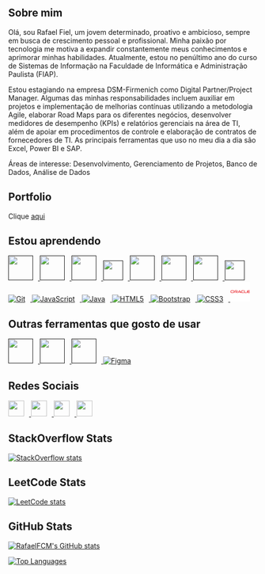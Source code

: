 ## Sobre mim

Olá, sou Rafael Fiel, um jovem determinado, proativo e ambicioso, sempre em busca de crescimento pessoal e profissional. Minha paixão por tecnologia me motiva a expandir constantemente meus conhecimentos e aprimorar minhas habilidades. Atualmente, estou no penúltimo ano do curso de Sistemas de Informação na Faculdade de Informática e Administração Paulista (FIAP).

Estou estagiando na empresa DSM-Firmenich como Digital Partner/Project Manager. Algumas das minhas responsabilidades incluem auxiliar em projetos e implementação de melhorias contínuas utilizando a metodologia Agile, elaborar Road Maps para os diferentes negócios, desenvolver medidores de desempenho (KPIs) e relatórios gerenciais na área de TI, além de apoiar em procedimentos de controle e elaboração de contratos de fornecedores de TI. As principais ferramentas que uso no meu dia a dia são Excel, Power BI e SAP.

Áreas de interesse: Desenvolvimento, Gerenciamento de Projetos, Banco de Dados, Análise de Dados

## Portfolio
Clique [aqui](https://github.com/RafaelFCM/Portfolio)

## Estou aprendendo

<p align="left">
  <a href="" target="_blank" rel="noreferrer">
    <img src="https://cdn.jsdelivr.net/gh/devicons/devicon@latest/icons/androidstudio/androidstudio-original-wordmark.svg" width="50" height="50" style="margin-right: 10px;" />
  </a>
  <a href="" target="_blank" rel="noreferrer">
    <img src="https://cdn.jsdelivr.net/gh/devicons/devicon@latest/icons/kotlin/kotlin-original-wordmark.svg" width="50" height="50" style="margin-right: 10px;" />
  </a>
  <a href="" target="_blank" rel="noreferrer">
    <img src="https://cdn.jsdelivr.net/gh/devicons/devicon@latest/icons/angularjs/angularjs-original-wordmark.svg" width="50" height="50" style="margin-right: 10px;" />
  </a>
  <a href="" target="_blank" rel="noreferrer">
    <img src="https://cdn.jsdelivr.net/gh/devicons/devicon@latest/icons/typescript/typescript-original.svg" width="40" height="40" style="margin-right: 10px;" />
  </a>
  <a href="" target="_blank" rel="noreferrer">
    <img src="https://cdn.jsdelivr.net/gh/devicons/devicon@latest/icons/nodejs/nodejs-original-wordmark.svg" width="50" height="50" style="margin-right: 10px;" />
  </a>
  <a href="" target="_blank" rel="noreferrer">
    <img src="https://cdn.jsdelivr.net/gh/devicons/devicon@latest/icons/tomcat/tomcat-original-wordmark.svg" width="50" height="50" style="margin-right: 10px;" />
  </a>
  <a href="" target="_blank" rel="noreferrer">
    <img src="https://cdn.jsdelivr.net/gh/devicons/devicon@latest/icons/dart/dart-original-wordmark.svg" width="50" height="50" style="margin-right: 10px;" />
  </a>
  <a href="" target="_blank" rel="noreferrer">
    <img src="https://cdn.jsdelivr.net/gh/devicons/devicon@latest/icons/flutter/flutter-original.svg" width="40" height="40" style="margin-right: 10px;" />
  </a>
  <a href="https://git-scm.com/" target="_blank" rel="noreferrer">
    <img src="https://raw.githubusercontent.com/danielcranney/readme-generator/main/public/icons/skills/git-colored.svg" width="36" height="36" alt="Git" style="margin-right: 10px;" />
  </a>
  <a href="https://developer.mozilla.org/en-US/docs/Web/JavaScript" target="_blank" rel="noreferrer">
    <img src="https://raw.githubusercontent.com/danielcranney/readme-generator/main/public/icons/skills/javascript-colored.svg" width="36" height="36" alt="JavaScript" style="margin-right: 10px;" />
  </a>
  <a href="https://www.oracle.com/java/" target="_blank" rel="noreferrer">
    <img src="https://raw.githubusercontent.com/danielcranney/readme-generator/main/public/icons/skills/java-colored.svg" width="36" height="36" alt="Java" style="margin-right: 10px;" />
  </a>
  <a href="https://developer.mozilla.org/en-US/docs/Glossary/HTML5" target="_blank" rel="noreferrer">
    <img src="https://raw.githubusercontent.com/danielcranney/readme-generator/main/public/icons/skills/html5-colored.svg" width="36" height="36" alt="HTML5" style="margin-right: 10px;" />
  </a>
  <a href="https://getbootstrap.com/" target="_blank" rel="noreferrer">
    <img src="https://raw.githubusercontent.com/danielcranney/readme-generator/main/public/icons/skills/bootstrap-colored.svg" width="36" height="36" alt="Bootstrap" style="margin-right: 10px;" />
  </a>
  <a href="https://www.w3.org/TR/CSS/#css" target="_blank" rel="noreferrer">
    <img src="https://raw.githubusercontent.com/danielcranney/readme-generator/main/public/icons/skills/css3-colored.svg" width="36" height="36" alt="CSS3" style="margin-right: 10px;" />
  </a>
  <a href="https://www.oracle.com/" target="_blank" rel="noreferrer">
    <img src="https://raw.githubusercontent.com/devicons/devicon/master/icons/oracle/oracle-original.svg" alt="oracle" width="40" height="40" style="margin-right: 10px;" />
  </a>
</p>

## Outras ferramentas que gosto de usar

<p align="left">
  <a href="" target="_blank" rel="noreferrer">
    <img src="https://cdn.jsdelivr.net/gh/devicons/devicon@latest/icons/trello/trello-original-wordmark.svg" width="50" height="50" style="margin-right: 10px;" />
  </a>
  <a href="" target="_blank" rel="noreferrer">
    <img src="https://cdn.jsdelivr.net/gh/devicons/devicon@latest/icons/photoshop/photoshop-original.svg" width="50" height="50" style="margin-right: 10px;" />
  </a>
  <a href="" target="_blank" rel="noreferrer">
    <img src="https://cdn.jsdelivr.net/gh/devicons/devicon@latest/icons/canva/canva-original.svg" width="50" height="50" style="margin-right: 10px;" />
  </a>
  <a href="https://www.figma.com/" target="_blank" rel="noreferrer">
    <img src="https://raw.githubusercontent.com/danielcranney/readme-generator/main/public/icons/skills/figma-colored.svg" width="36" height="36" alt="Figma" style="margin-right: 10px;" />
  </a>
</p>

## Redes Sociais

<p align="left">
  <a href="https://discord.com/users/rafaelfcm" target="_blank" rel="noreferrer">
    <img src="https://raw.githubusercontent.com/danielcranney/readme-generator/main/public/icons/socials/discord.svg" width="32" height="32" style="margin-right: 10px;" />
  </a>
  <a href="https://www.github.com/RafaelFCM" target="_blank" rel="noreferrer">
    <img src="https://raw.githubusercontent.com/danielcranney/readme-generator/main/public/icons/socials/github.svg" width="32" height="32" style="margin-right: 10px;" />
  </a>
  <a href="https://instagram.com/rafa.fiel01?igshid=YmMyMTA2M2Y=" target="_blank" rel="noreferrer">
    <img src="https://raw.githubusercontent.com/danielcranney/readme-generator/main/public/icons/socials/instagram.svg" width="32" height="32" style="margin-right: 10px;" />
  </a>
  <a href="https://www.linkedin.com/in/rafaelfcm" target="_blank" rel="noreferrer">
    <img src="https://raw.githubusercontent.com/danielcranney/readme-generator/main/public/icons/socials/linkedin.svg" width="32" height="32" style="margin-right: 10px;" />
  </a>
</p>

## StackOverflow Stats

[![StackOverflow stats](https://github-readme-stackoverflow.vercel.app/?userID=000000)](https://stackoverflow.com/users/000000/AAAAAAA)

## LeetCode Stats

[![LeetCode stats](https://leetcode-stats-six.vercel.app/api?username=AAAAAAAA)](https://github.com/rafaelfcm/github-readme)


## GitHub Stats

<p align="left">
  <a href="http://www.github.com/RafaelFCM">
    <img src="https://github-readme-stats.vercel.app/api?username=RafaelFCM&show_icons=true&hide=&count_private=true&title_color=0891b2&text_color=ffffff&icon_color=0891b2&bg_color=1c1917&hide_border=true&show_icons=true" alt="RafaelFCM's GitHub stats" />
  </a>
</p>

<p align="left">
  <a href="https://github.com/RafaelFCM" align="left">
    <img src="https://github-readme-stats.vercel.app/api/top-langs/?username=RafaelFCM&langs_count=10&title_color=0891b2&text_color=ffffff&icon_color=0891b2&bg_color=1c1917&hide_border=true&locale=en&custom_title=Top%20%Languages" alt="Top Languages" />
  </a>
</p>
